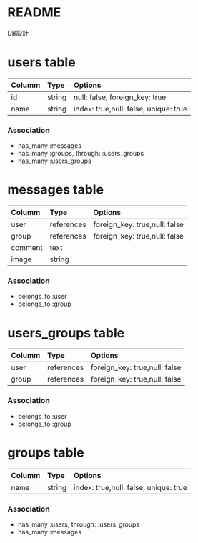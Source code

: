 # README



DB設計

# users table
|Columm|Type|Options|
| :------------- | :------------- |:------------- |
|id|string|null: false, foreign_key: true|
|name|string|index: true,null: false, unique: true|




### Association
- has_many :messages
- has_many :groups, through: :users_groups
- has_many :users_groups

# messages table

|Columm|Type|Options|
| :------------- | :------------- |:------------- |
|user|references|foreign_key: true,null: false|
|group|references|foreign_key: true,null: false|
|comment|text| |
|image|string| |
### Association
- belongs_to :user
- belongs_to :group



# users_groups table
|Columm|Type|Options|
| :------------- | :------------- |:------------- |
|user|references|foreign_key: true,null: false|
|group|references|foreign_key: true,null: false|



### Association
- belongs_to :user
- belongs_to :group

# groups table
|Columm|Type|Options|
| :------------- | :------------- |:------------- |
|name|string|index: true,null: false, unique: true|

### Association
- has_many :users, through: :users_groups
- has_many :messages
